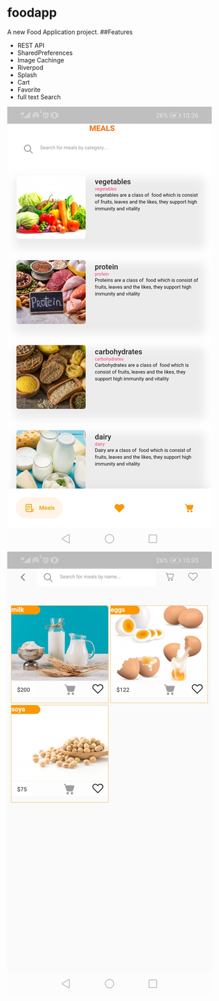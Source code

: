 # foodapp

A new Food Application project.
##Features
- REST API
- SharedPreferences
- Image Cachinge
- Riverpod
- Splash
- Cart
- Favorite
- full text Search


![alt text](https://github.com/leadpresence/foodapp/blob/master/shots/foodapp-cat.jpg)
![alt text](https://github.com/leadpresence/foodapp/blob/master/shots/foodapp-list.jpg)




